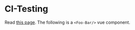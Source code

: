 # CI-Testing

Read [this page](Target.md). The following is a `<Foo-Bar/>` vue component.

<Foo-Bar/>
